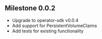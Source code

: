 ## Milestone 0.0.2

  * Upgrade to operator-sdk v0.0.4
  * Add support for PersistentVolumeClaims
  * Add tests for existing functionality
